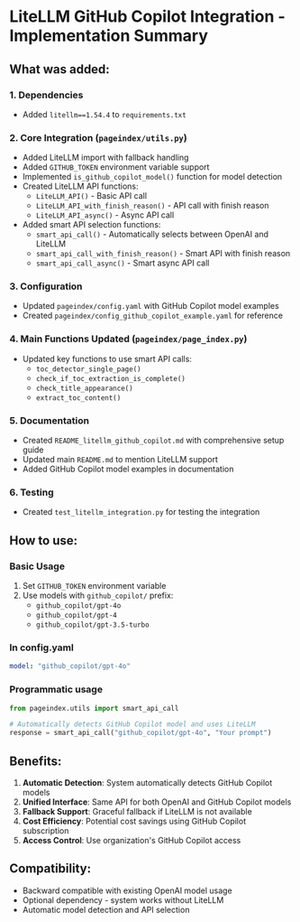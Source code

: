 # LiteLLM GitHub Copilot Integration - Implementation Summary

## What was added:

### 1. Dependencies
- Added `litellm==1.54.4` to `requirements.txt`

### 2. Core Integration (`pageindex/utils.py`)
- Added LiteLLM import with fallback handling
- Added `GITHUB_TOKEN` environment variable support
- Implemented `is_github_copilot_model()` function for model detection
- Created LiteLLM API functions:
  - `LiteLLM_API()` - Basic API call
  - `LiteLLM_API_with_finish_reason()` - API call with finish reason
  - `LiteLLM_API_async()` - Async API call
- Added smart API selection functions:
  - `smart_api_call()` - Automatically selects between OpenAI and LiteLLM
  - `smart_api_call_with_finish_reason()` - Smart API with finish reason
  - `smart_api_call_async()` - Smart async API call

### 3. Configuration
- Updated `pageindex/config.yaml` with GitHub Copilot model examples
- Created `pageindex/config_github_copilot_example.yaml` for reference

### 4. Main Functions Updated (`pageindex/page_index.py`)
- Updated key functions to use smart API calls:
  - `toc_detector_single_page()`
  - `check_if_toc_extraction_is_complete()`
  - `check_title_appearance()`
  - `extract_toc_content()`

### 5. Documentation
- Created `README_litellm_github_copilot.md` with comprehensive setup guide
- Updated main `README.md` to mention LiteLLM support
- Added GitHub Copilot model examples in documentation

### 6. Testing
- Created `test_litellm_integration.py` for testing the integration

## How to use:

### Basic Usage
1. Set `GITHUB_TOKEN` environment variable
2. Use models with `github_copilot/` prefix:
   - `github_copilot/gpt-4o`
   - `github_copilot/gpt-4`
   - `github_copilot/gpt-3.5-turbo`

### In config.yaml
```yaml
model: "github_copilot/gpt-4o"
```

### Programmatic usage
```python
from pageindex.utils import smart_api_call

# Automatically detects GitHub Copilot model and uses LiteLLM
response = smart_api_call("github_copilot/gpt-4o", "Your prompt")
```

## Benefits:
1. **Automatic Detection**: System automatically detects GitHub Copilot models
2. **Unified Interface**: Same API for both OpenAI and GitHub Copilot models
3. **Fallback Support**: Graceful fallback if LiteLLM is not available
4. **Cost Efficiency**: Potential cost savings using GitHub Copilot subscription
5. **Access Control**: Use organization's GitHub Copilot access

## Compatibility:
- Backward compatible with existing OpenAI model usage
- Optional dependency - system works without LiteLLM
- Automatic model detection and API selection